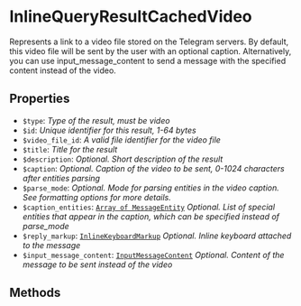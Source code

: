 # InlineQueryResultCachedVideo	

Represents a link to a video file stored on the Telegram servers. By default, this video file will be sent by the user with an optional caption. Alternatively, you can use input_message_content to send a message with the specified content instead of the video.	

## Properties	

- `$type`: _Type of the result, must be video_
- `$id`: _Unique identifier for this result, 1-64 bytes_
- `$video_file_id`: _A valid file identifier for the video file_
- `$title`: _Title for the result_
- `$description`: _Optional. Short description of the result_
- `$caption`: _Optional. Caption of the video to be sent, 0-1024 characters after entities parsing_
- `$parse_mode`: _Optional. Mode for parsing entities in the video caption. See formatting options for more details._
- `$caption_entities`: [`Array of MessageEntity`](MessageEntity.md) _Optional. List of special entities that appear in the caption, which can be specified instead of parse_mode_
- `$reply_markup`: [`InlineKeyboardMarkup`](InlineKeyboardMarkup.md) _Optional. Inline keyboard attached to the message_
- `$input_message_content`: [`InputMessageContent`](InputMessageContent.md) _Optional. Content of the message to be sent instead of the video_

## Methods	
